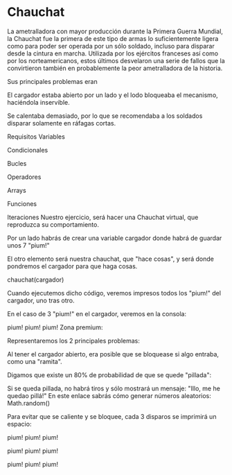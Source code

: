 # Chauchat
La ametralladora con mayor producción durante la Primera Guerra Mundial, la Chauchat fue la primera de este tipo de armas lo suficientemente ligera como para poder ser operada por un sólo soldado, incluso para disparar desde la cintura en marcha. Utilizada por los ejércitos franceses así como por los norteamericanos, estos últimos desvelaron una serie de fallos que la convirtieron también en probablemente la peor ametralladora de la historia.



Sus principales problemas eran

El cargador estaba abierto por un lado y el lodo bloqueaba el mecanismo, haciéndola inservible.

Se calentaba demasiado, por lo que se recomendaba a los soldados disparar solamente en ráfagas cortas.



Requisitos
Variables

Condicionales

Bucles

Operadores

Arrays

Funciones

Iteraciones
Nuestro ejercicio, será hacer una Chauchat virtual, que reproduzca su comportamiento.

Por un lado habrás de crear una variable cargador donde habrá de guardar unos 7 "pium!"

El otro elemento será nuestra chauchat, que "hace cosas", y será donde pondremos el cargador para que haga cosas.

chauchat(cargador)

Cuando ejecutemos dicho código, veremos impresos todos los "pium!" del cargador, uno tras otro.

En el caso de 3 "pium!" en el cargador, veremos en la consola:

pium!
pium!
pium!
Zona premium:

Representaremos los 2 principales problemas:

Al tener el cargador abierto, era posible que se bloquease si algo entraba, como una "ramita".

Digamos que existe un 80% de probabilidad de que se quede "pillada":

Si se queda pillada, no habrá tiros y sólo mostrará un mensaje: "Illo, me he quedao pillá!"
En este enlace sabrás cómo generar números aleatorios: Math.random()

Para evitar que se caliente y se bloquee, cada 3 disparos se imprimirá un espacio:

pium!
pium!
pium!

pium!
pium!
pium!

pium!
pium!
pium!